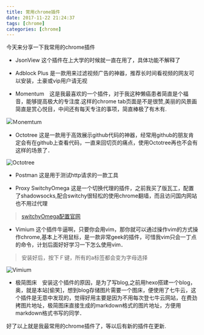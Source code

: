 ```yaml
---
title: 常用chrome插件
date: 2017-11-22 21:24:37
tags: [chrome]
categories: [chrome]
---
```


今天来分享一下我常用的chrome插件

- JsonView 这个插件在上大学的时候就一直在用了，具体功能不解释了

- Adblock Plus 是一款用来过滤视频广告的神器，推荐长时间看视频的网友可以安装，土豪或vip用户请无视

- Momentum　这是我最喜欢的一个插件，对于我这种懒癌患者简直是个福音，能够提高极大的专注度.这样的chrome tab页面是不是很赞,美丽的风景画简直是赏心悦目，中间还有每天专注的事项，简直棒极了有木有.

![Ｍonemtum](http://or5n6ccgu.bkt.clouddn.com/17-11-22/92108550.jpg)

- Octotree 这是一款用于高效展示github代码的神器，经常用github的朋友肯定会有在github上查看代码，一直来回切页的痛点，使用Octotree再也不会有这样的场景了．

![Octotree](http://or5n6ccgu.bkt.clouddn.com/17-11-22/22375024.jpg)

- Postman 这是用于测试http请求的一款工具

- Proxy SwitchyOmega 这是一个切换代理的插件，之前我买了版瓦工，配置了shadowsocks,配合switchy很轻松的使用chrome翻墙，而且访问国内网站也不用过代理

> [switchyOmega配置官网](https://switchyomega.com/shadowsocks.html)

- Vimium 这个插件牛逼啊，只要你会用vim，那你就可以通过操作vim的方式操作chrome,基本上不用鼠标，是一款非常geek的插件，可惜我vim只会一丁点的命令，计划后面好好学习一下怎么使用vim．

> 安装好后，按下Ｆ键，所有的a标签都会变为字母选择

![Vimium](http://or5n6ccgu.bkt.clouddn.com/17-11-22/39771939.jpg)

- 极简图床　安装这个插件的原因，是为了写blog,之前用hexo搭建一个blog，奥，就是本站[偷笑]，想到blog存储图片需要一个图床，便使用了七牛云，这个插件是无意中发现的，觉得好用主要是因为不用每次登七牛云网站，在费劲拷图片地址，极简图床直接生成的markdown格式的图片地址，方便用markdown格式书写的同学．

好了以上就是我最常用的chrome插件了，等以后有新的插件在更新.

